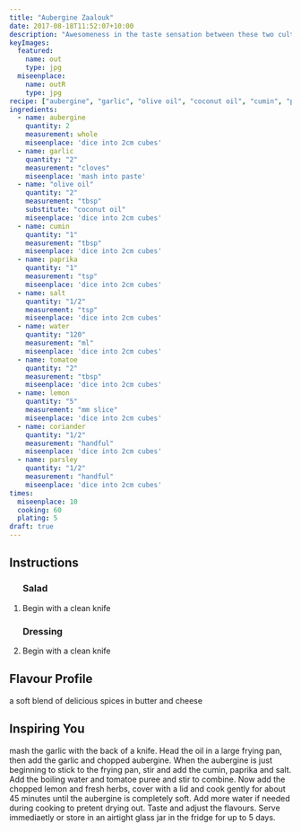 ```yaml
---
title: "Aubergine Zaalouk"
date: 2017-08-18T11:52:07+10:00
description: "Awesomeness in the taste sensation between these two cultures"
keyImages:
  featured:
    name: out
    type: jpg
  miseenplace:
    name: outR
    type: jpg
recipe: ["aubergine", "garlic", "olive oil", "coconut oil", "cumin", "paprika", "salt", "tomato", "lemon", "coriander", "parsley"]
ingredients:
  - name: aubergine
    quantity: 2
    measurement: whole
    miseenplace: 'dice into 2cm cubes'
  - name: garlic
    quantity: "2"
    measurement: "cloves"
    miseenplace: 'mash into paste'
  - name: "olive oil"
    quantity: "2"
    measurement: "tbsp"
    substitute: "coconut oil"
    miseenplace: 'dice into 2cm cubes'
  - name: cumin
    quantity: "1"
    measurement: "tbsp"
    miseenplace: 'dice into 2cm cubes'
  - name: paprika
    quantity: "1"
    measurement: "tsp"
    miseenplace: 'dice into 2cm cubes'
  - name: salt
    quantity: "1/2"
    measurement: "tsp"
    miseenplace: 'dice into 2cm cubes'
  - name: water
    quantity: "120"
    measurement: "ml"
    miseenplace: 'dice into 2cm cubes'
  - name: tomatoe
    quantity: "2"
    measurement: "tbsp"
    miseenplace: 'dice into 2cm cubes'
  - name: lemon
    quantity: "5"
    measurement: "mm slice"
    miseenplace: 'dice into 2cm cubes'
  - name: coriander
    quantity: "1/2"
    measurement: "handful"
    miseenplace: 'dice into 2cm cubes'
  - name: parsley
    quantity: "1/2"
    measurement: "handful"
    miseenplace: 'dice into 2cm cubes'
times:
  miseenplace: 10
  cooking: 60
  plating: 5
draft: true
---
```


## Instructions

<ol itemprop="recipeInstructions" class="text-left">
<h3>Salad</h3> <!-- remove this if you don't need it -->
  <li itemprop="instruction">Begin with a clean knife</li>

<h3>Dressing</h3> <!-- remove this if you don't need it -->
  <li itemprop="instruction">Begin with a clean knife</li>
</ol>

## Flavour Profile
a soft blend of delicious spices in butter and cheese

## Inspiring You
mash the garlic with the back of a knife. Head the oil in a large frying pan, then add the garlic and chopped aubergine. When the aubergine is just beginning to stick to the frying pan, stir and add the cumin, paprika and salt.
Add the boiling water and tomatoe puree and stir to combine. Now add the chopped lemon and fresh herbs, cover with a lid and cook gently for about 45 minutes until the aubergine is completely soft. Add more water if needed during cooking to pretent drying out. Taste and adjust the flavours. Serve immediaetly or store in an airtight glass jar in the fridge for up to 5 days.
